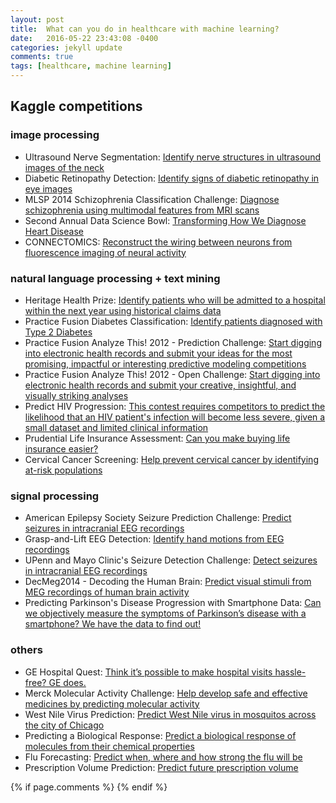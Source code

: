 ```yaml
---
layout: post
title:  What can you do in healthcare with machine learning?
date:   2016-05-22 23:43:08 -0400
categories: jekyll update
comments: true
tags: [healthcare, machine learning]
---
```

## Kaggle competitions

### image processing
* Ultrasound Nerve Segmentation: [Identify nerve structures in ultrasound images of the neck][ultrasound]
* Diabetic Retinopathy Detection: [Identify signs of diabetic retinopathy in eye images][diabetic]
* MLSP 2014 Schizophrenia Classification Challenge: [Diagnose schizophrenia using multimodal features from MRI scans][schizophrenia]
* Second Annual Data Science Bowl: [Transforming How We Diagnose Heart Disease][heart]
* CONNECTOMICS: [Reconstruct the wiring between neurons from fluorescence imaging of neural activity][neuron-fluorescence]

### natural language processing + text mining
* Heritage Health Prize: [Identify patients who will be admitted to a hospital within the next year using historical claims data][hospital-next-year]
* Practice Fusion Diabetes Classification: [Identify patients diagnosed with Type 2 Diabetes][diabetes2]
* Practice Fusion Analyze This! 2012 - Prediction Challenge: [Start digging into electronic health records and submit your ideas for the most promising, impactful or interesting predictive modeling competitions][EHR-predict]
* Practice Fusion Analyze This! 2012 - Open Challenge: [Start digging into electronic health records and submit your creative, insightful, and visually striking analyses][EHR-analysis]
* Predict HIV Progression: [This contest requires competitors to predict the likelihood that an HIV patient's infection will become less severe, given a small dataset and limited clinical information][HIV]
* Prudential Life Insurance Assessment: [Can you make buying life insurance easier?][life-insurance]
* Cervical Cancer Screening: [Help prevent cervical cancer by identifying at-risk populations][cervical-cancer]

### signal processing
* American Epilepsy Society Seizure Prediction Challenge: [Predict seizures in intracranial EEG recordings][seizure]
* Grasp-and-Lift EEG Detection: [Identify hand motions from EEG recordings][hand]
* UPenn and Mayo Clinic's Seizure Detection Challenge: [Detect seizures in intracranial EEG recordings][seizure-EEG]
* DecMeg2014 - Decoding the Human Brain: [Predict visual stimuli from MEG recordings of human brain activity][MEG]
* Predicting Parkinson's Disease Progression with Smartphone Data: [Can we objectively measure the symptoms of Parkinson’s disease with a smartphone? We have the data to find out!][Parkinson]

### others
* GE Hospital Quest: [Think it’s possible to make hospital visits hassle-free? GE does.][GE]
* Merck Molecular Activity Challenge: [Help develop safe and effective medicines by predicting molecular activity][molecular]
* West Nile Virus Prediction: [Predict West Nile virus in mosquitos across the city of Chicago][Nile]
* Predicting a Biological Response: [Predict a biological response of molecules from their chemical properties][chemical]
* Flu Forecasting: [Predict when, where and how strong the flu will be][flu]
* Prescription Volume Prediction: [Predict future prescription volume][prescription]

{% if page.comments %}
{% endif %}


[ultrasound]: https://www.kaggle.com/c/ultrasound-nerve-segmentation
[diabetic]: https://www.kaggle.com/c/diabetic-retinopathy-detection
[schizophrenia]: https://www.kaggle.com/c/mlsp-2014-mri
[heart]: https://www.kaggle.com/c/second-annual-data-science-bowl
[neuron-fluorescence]: https://www.kaggle.com/c/connectomics
[hospital-next-year]: https://www.heritagehealthprize.com/c/hhp
[diabetes2]: https://www.kaggle.com/c/pf2012-diabetes
[EHR-predict]: https://www.kaggle.com/c/pf2012
[EHR-analysis]: https://www.kaggle.com/c/pf2012-at
[HIV]: https://www.kaggle.com/c/hivprogression
[life-insurance]: https://www.kaggle.com/c/prudential-life-insurance-assessment
[cervical-cancer]: https://www.kaggle.com/c/cervical-cancer-screening
[seizure]: https://www.kaggle.com/c/seizure-prediction
[hand]: https://www.kaggle.com/c/grasp-and-lift-eeg-detection
[seizure-EEG]: https://www.kaggle.com/c/seizure-detection
[MEG]: https://www.kaggle.com/c/decoding-the-human-brain
[Parkinson]: https://www.kaggle.com/c/predicting-parkinson-s-disease-progression-with-smartphone-data
[GE]: https://www.gequest.com/c/hospital
[molecular]: https://www.kaggle.com/c/MerckActivity
[Nile]: https://www.kaggle.com/c/predict-west-nile-virus
[chemical]: https://www.kaggle.com/c/bioresponse
[flu]: https://www.kaggle.com/c/genentech-flu-forecasting
[prescription]: https://www.kaggle.com/c/RxVolumePrediction
